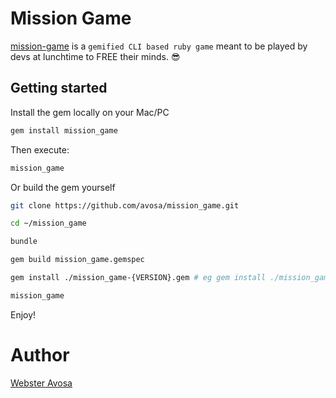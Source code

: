 # Mission Game

[mission-game](https://github.com/avosa/mission_game.git) is a ```gemified CLI based ruby game``` meant to be played by devs at lunchtime to FREE their minds. 😎

## Getting started

Install the gem locally on your Mac/PC

```sh
gem install mission_game

```

Then execute:

```sh
mission_game
```


Or build the gem yourself

```sh
git clone https://github.com/avosa/mission_game.git

cd ~/mission_game

bundle

gem build mission_game.gemspec

gem install ./mission_game-{VERSION}.gem # eg gem install ./mission_game-1.1.2.gem

mission_game

```

Enjoy!

# Author 
[Webster Avosa](https://github.com/avosa)
